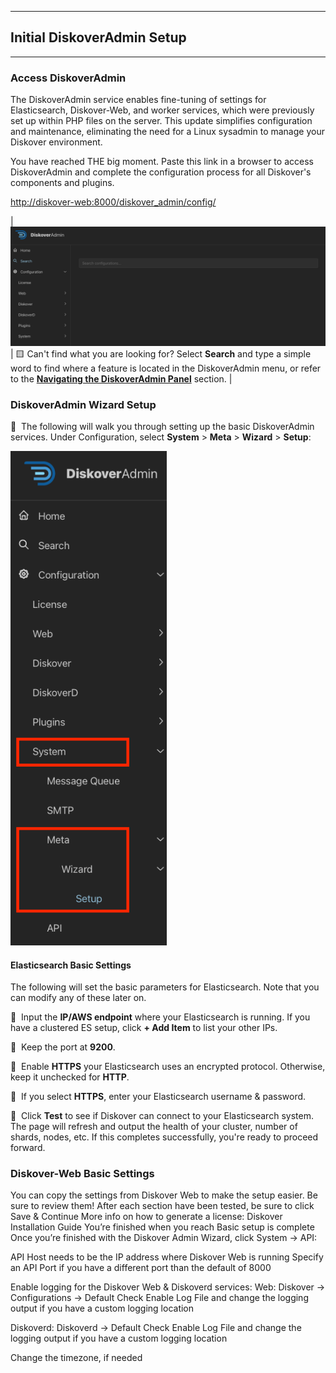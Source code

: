 ___
## Initial DiskoverAdmin Setup
___

### Access DiskoverAdmin

The DiskoverAdmin service enables fine-tuning of settings for Elasticsearch, Diskover-Web, and worker services, which were previously set up within PHP files on the server. This update simplifies configuration and maintenance, eliminating the need for a Linux sysadmin to manage your Diskover environment.

You have reached THE big moment. Paste this link in a browser to access DiskoverAdmin and complete the configuration process for all Diskover's components and plugins.

[http://diskover-web:8000/diskover_admin/config/](http://diskover-web:8000/diskover_admin/config/)

| <img src="images/diskoveradmin_menu.png" width=""> | 🟨 Can't find what you are looking for? Select **Search** and type a simple word to find where a feature is located in the DiskoverAdmin menu, or refer to the [**Navigating the DiskoverAdmin Panel**]() section. |


### DiskoverAdmin Wizard Setup

🔴 &nbsp;The following will walk you through setting up the basic DiskoverAdmin services. Under Configuration, select **System** > **Meta** > **Wizard** > **Setup**:

<img src="images/diskoveradmin_menu_wizard.png" width="250"> 

#### Elasticsearch Basic Settings

The following will set the basic parameters for Elasticsearch. Note that you can modify any of these later on.

🔴 &nbsp;Input the **IP/AWS endpoint** where your Elasticsearch is running. If you have a clustered ES setup, click **+ Add Item** to list your other IPs.

🔴 &nbsp;Keep the port at **9200**.

🔴 &nbsp;Enable **HTTPS** your Elasticsearch uses an encrypted protocol. Otherwise, keep it unchecked for **HTTP**.

🔴 &nbsp;If you select **HTTPS**, enter your Elasticsearch username & password.

🔴 &nbsp;Click **Test** to see if Diskover can connect to your Elasticsearch system. The page will refresh and output the health of your cluster, number of shards, nodes, etc. If this completes successfully, you're ready to proceed forward.

### Diskover-Web Basic Settings

You can copy the settings from Diskover Web to make the setup easier. Be sure to review them!
After each section have been tested, be sure to click Save & Continue
More info on how to generate a license: Diskover Installation Guide
You’re finished when you reach Basic setup is complete
Once you’re finished with the Diskover Admin Wizard, click System → API:


API Host needs to be the IP address where Diskover Web is running
Specify an API Port if you have a different port than the default of 8000

Enable logging for the Diskover Web & Diskoverd services:
Web: Diskover → Configurations → Default
Check Enable Log File and change the logging output if you have a custom logging location

Diskoverd: Diskoverd → Default
Check Enable Log File and change the logging output if you have a custom logging location

Change the timezone, if needed
